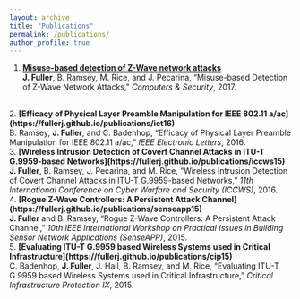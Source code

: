 ```yaml
---
layout: archive
title: "Publications"
permalink: /publications/
author_profile: true
---
```


1. <b>[Misuse-based detection of Z-Wave network attacks](https://fullerj.github.io/publications/cose17)</b> <br>
<b>J. Fuller</b>, B. Ramsey, M. Rice, and J. Pecarina, “Misuse-based Detection of Z-Wave Network Attacks," <i>Computers & Security</i>, 2017.

<br>
2. <b>[Efficacy of Physical Layer Preamble Manipulation for IEEE 802.11 a/ac](https://fullerj.github.io/publications/iet16)</b> <br>
B. Ramsey, <b>J. Fuller</b>, and C. Badenhop, “Efficacy of Physical Layer Preamble Manipulation for IEEE 802.11 a/ac,” <i>IEEE Electronic Letters</i>, 2016.

<br>
3. <b>[Wireless Intrusion Detection of Covert Channel Attacks in ITU-T G.9959-based Networks](https://fullerj.github.io/publications/iccws15)</b> <br>
<b>J. Fuller</b>, B. Ramsey, J. Pecarina, and M. Rice, “Wireless Intrusion Detection of Covert Channel Attacks in ITU-T G.9959-based Networks,” <i>11th International Conference on Cyber Warfare and Security (ICCWS)</i>, 2016.

<br>
4. <b>[Rogue Z-Wave Controllers: A Persistent Attack Channel](https://fullerj.github.io/publications/senseapp15)</b> <br>
<b>J. Fuller</b> and B. Ramsey, “Rogue Z-Wave Controllers: A Persistent Attack Channel,” <i>10th IEEE International Workshop on Practical Issues in Building Sensor Network Applications (SenseAPP)</i>, 2015.

<br>
5. <b>[Evaluating ITU-T G.9959 based Wireless Systems used in Critical Infrastructure](https://fullerj.github.io/publications/cip15)</b> <br>
C. Badenhop, <b>J. Fuller</b>, J. Hall, B. Ramsey, and M. Rice, “Evaluating ITU-T G.9959 based Wireless Systems used in Critical Infrastructure,” <i>Critical Infrastructure Protection IX</i>, 2015.




